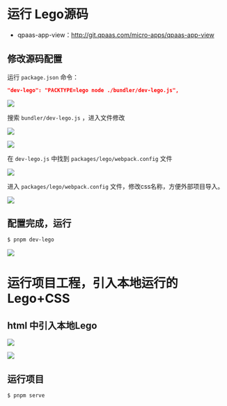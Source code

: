 

# 运行 Lego源码

* qpaas-app-view：http://git.qpaas.com/micro-apps/qpaas-app-view



## 修改源码配置

运行 `package.json` 命令：

```json
"dev-lego": "PACKTYPE=lego node ./bundler/dev-lego.js",
```

![](/docs/1-功能维度-Lego汇总/Lego源码运行+工程引入本地运行的Lego，打断点/images/002.png)

搜索 `bundler/dev-lego.js` ，进入文件修改

![](/docs/1-功能维度-Lego汇总/Lego源码运行+工程引入本地运行的Lego，打断点/images/003.png)

![](/docs/1-功能维度-Lego汇总/Lego源码运行+工程引入本地运行的Lego，打断点/images/004.png)



在 `dev-lego.js` 中找到 `packages/lego/webpack.config` 文件

![](/docs/1-功能维度-Lego汇总/Lego源码运行+工程引入本地运行的Lego，打断点/images/005.png)

进入  `packages/lego/webpack.config` 文件，修改css名称，方便外部项目导入。

![](/docs/1-功能维度-Lego汇总/Lego源码运行+工程引入本地运行的Lego，打断点/images/006.png)



## 配置完成，运行

```sh
$ pnpm dev-lego
```

![](/docs/1-功能维度-Lego汇总/Lego源码运行+工程引入本地运行的Lego，打断点/images/001.png)







# 运行项目工程，引入本地运行的Lego+CSS



## html 中引入本地Lego

![](/docs/1-功能维度-Lego汇总/Lego源码运行+工程引入本地运行的Lego，打断点/images/007.png)

![](/docs/1-功能维度-Lego汇总/Lego源码运行+工程引入本地运行的Lego，打断点/images/008.png)



## 运行项目

```sh
$ pnpm serve
```





